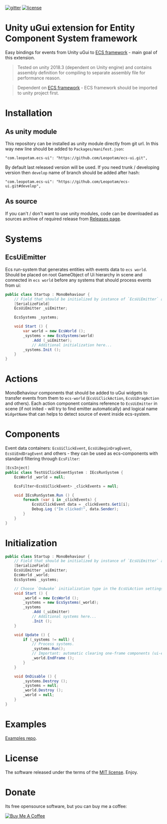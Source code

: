[![gitter](https://img.shields.io/gitter/room/leopotam/ecs.svg)](https://gitter.im/leopotam/ecs)
[![license](https://img.shields.io/github/license/Leopotam/ecs-ui.svg)](https://github.com/Leopotam/ecs-ui/blob/develop/LICENSE)
# Unity uGui extension for Entity Component System framework
Easy bindings for events from Unity uGui to [ECS framework](https://github.com/Leopotam/ecs) - main goal of this extension.

> Tested on unity 2018.3 (dependent on Unity engine) and contains assembly definition for compiling to separate assembly file for performance reason.

> Dependent on [ECS framework](https://github.com/Leopotam/ecs) - ECS framework should be imported to unity project first.

# Installation

## As unity module
This repository can be installed as unity module directly from git url. In this way new line should be added to `Packages/manifest.json`:
```
"com.leopotam.ecs-ui": "https://github.com/Leopotam/ecs-ui.git",
```
By default last released version will be used. If you need trunk / developing version then `develop` name of branch should be added after hash:
```
"com.leopotam.ecs-ui": "https://github.com/Leopotam/ecs-ui.git#develop",
```

## As source
If you can't / don't want to use unity modules, code can be downloaded as sources archive of required release from [Releases page](`https://github.com/Leopotam/ecs-ui/releases`).

# Systems

## EcsUiEmitter

Ecs run-system that generates entities with events data to `ecs world`. Should be placed on root GameObject of Ui hierarchy in scene and connected in `ecs world` before any systems that should process events from ui:
```csharp
public class Startup : MonoBehaviour {
    // Field that should be initialized by instance of `EcsUiEmitter` assigned to Ui root GameObject.
    [SerializeField]
    EcsUiEmitter _uiEmitter;

    EcsSystems _systems;

    void Start () {
        var world = new EcsWorld ();
        _systems = new EcsSystems(world)
            .Add (_uiEmitter);
            // Additional initialization here...
        _systems.Init ();
    }
}
```

# Actions
MonoBehaviour components that should be added to uGui widgets to transfer events from them to `ecs-world` (`EcsUiClickAction`, `EcsUiDragAction` and others). Each action component contains reference to `EcsUiEmitter` in scene (if not inited - will try to find emitter automatically) and logical name `WidgetName` that can helps to detect source of event inside ecs-system.

# Components
Event data containers: `EcsUiClickEvent`, `EcsUiBeginDragEvent`, `EcsUiEndDragEvent` and others - they can be used as ecs-components with standard filtering through `EcsFilter`:
```csharp
[EcsInject]
public class TestUiClickEventSystem : IEcsRunSystem {
    EcsWorld _world = null;

    EcsFilter<EcsUiClickEvent> _clickEvents = null;

    void IEcsRunSystem.Run () {
        foreach (var i in _clickEvents) {
            EcsUiClickEvent data = _clickEvents.Get1[i];
            Debug.Log ("Im clicked!", data.Sender);
        }
    }
}
```

# Initialization
```csharp
public class Startup : MonoBehaviour {
    // Field that should be initialized by instance of `EcsUiEmitter` assigned to Ui root GameObject.
    [SerializeField]
    EcsUiEmitter _uiEmitter;
    EcsWorld _world;
    EcsSystems _systems;

    // Choose `OnAwake` initialization type in the EcsUiAction settings
    void Start () {
        _world = new EcsWorld ();
        _systems = new EcsSystems(_world);
        _systems
            .Add (_uiEmitter)
            // Additional systems here...
            .Init ();
    }

    void Update () {
        if (_systems != null) {
            // Process systems.
            _systems.Run();
            // Important: automatic clearing one-frame components (ui-events).
            _world.EndFrame ();
        }
    }

    void OnDisable () {
        _systems.Destroy ();
        _systems = null;
        _world.Destroy ();
        _world = null;
    }
}
```

# Examples
[Examples repo](https://github.com/Leopotam/ecs-ui.examples.git).

# License
The software released under the terms of the [MIT license](./LICENSE). Enjoy.

# Donate
Its free opensource software, but you can buy me a coffee:

<a href="https://www.buymeacoffee.com/leopotam" target="_blank"><img src="https://www.buymeacoffee.com/assets/img/custom_images/yellow_img.png" alt="Buy Me A Coffee" style="height: auto !important;width: auto !important;" ></a>